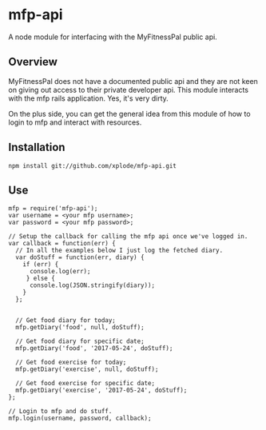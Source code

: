 # mfp-api
A node module for interfacing with the MyFitnessPal public api.

## Overview
MyFitnessPal does not have a documented public api and they are not keen on
giving out access to their private developer api.  This module interacts with
the mfp rails application.  Yes, it's very dirty.

On the plus side, you can get the general idea from this module of how to login
to mfp and interact with resources.

## Installation
```
npm install git://github.com/xplode/mfp-api.git
```

## Use
```
mfp = require('mfp-api');
var username = <your mfp username>; 
var password = <your mfp password>; 

// Setup the callback for calling the mfp api once we've logged in. 
var callback = function(err) {
  // In all the examples below I just log the fetched diary.
  var doStuff = function(err, diary) {
    if (err) {
      console.log(err);
     } else {
      console.log(JSON.stringify(diary));
    }
  };


  // Get food diary for today;
  mfp.getDiary('food', null, doStuff);

  // Get food diary for specific date;
  mfp.getDiary('food', '2017-05-24', doStuff); 

  // Get food exercise for today;
  mfp.getDiary('exercise', null, doStuff); 

  // Get food exercise for specific date;
  mfp.getDiary('exercise', '2017-05-24', doStuff); 
};

// Login to mfp and do stuff.
mfp.login(username, password, callback);
```
